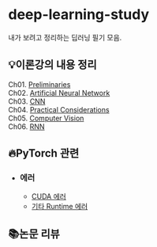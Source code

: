 # deep-learning-study

내가 보려고 정리하는 딥러닝 필기 모음.

## 💡이론강의 내용 정리

Ch01. [Preliminaries](https://github.com/hei-jung/deep-learning-study/blob/main/ch-01-preliminaries.md)<br>
Ch02. [Artificial Neural Network](https://github.com/hei-jung/deep-learning-study/blob/main/ch-02-artificial-neural-network.md)<br>
Ch03. [CNN](https://github.com/hei-jung/deep-learning-study/blob/main/ch-03-cnn.md)<br>
Ch04. [Practical Considerations](https://github.com/hei-jung/deep-learning-study/blob/main/ch-04-practical-considerations.md)<br>
Ch05. [Computer Vision](https://github.com/hei-jung/deep-learning-study/blob/main/ch-05-computer-vision.md)<br>
Ch06. [RNN](https://github.com/hei-jung/deep-learning-study/blob/main/ch-06-rnn.md)

## 🔥PyTorch 관련

- ### 에러

    - [CUDA 에러](https://github.com/hei-jung/deep-learning-study/blob/main/errors/CUDA_error.md)
    - [기타 Runtime 에러](https://github.com/hei-jung/deep-learning-study/blob/main/errors/else.md)

## 📚논문 리뷰
